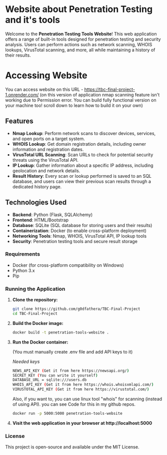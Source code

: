 # Website about Penetration Testing and it's tools

Welcome to the **Penetration Testing Tools Website**! This web application offers a range of built-in tools designed for penetration testing and security analysis. Users can perform actions such as network scanning, WHOIS lookups, VirusTotal scanning, and more, all while maintaining a history of their results.

# Accessing Website

You can access website on this URL - https://tbc-final-project-1.onrender.com/
(on this version of application nmap scanning feature isn't working due to Permission error. You can build fully functional version on your machine too! scroll down to learn how to build it on your own)

## Features

- **Nmap Lookup**: Perform network scans to discover devices, services, and open ports on a target system.
- **WHOIS Lookup**: Get domain registration details, including owner information and registration dates.
- **VirusTotal URL Scanning**: Scan URLs to check for potential security threats using the VirusTotal API.
- **IP Lookup**: Gather information about a specific IP address, including geolocation and network details.
- **Result History**: Every scan or lookup performed is saved to an SQL database, and users can view their previous scan results through a dedicated history page.

## Technologies Used

- **Backend**: Python (Flask, SQLAlchemy)
- **Frontend**: HTML/Bootstrap
- **Database**: SQLite (SQL database for storing users and their results)
- **Containerization**: Docker (to enable cross-platform deployment)
- **Networking Tools**: Nmap, WHOIS, VirusTotal API, IP lookup tools
- **Security**: Penetration testing tools and secure result storage

### Requirements

- Docker (for cross-platform compatibility on Windows)
- Python 3.x
- Pip

### Running the Application

1. **Clone the repository:**

   ```bash
   git clone https://github.com/g0dfathera/TBC-Final-Project
   cd TBC-Final-Project
   ```
2. **Build the Docker image:**

   ```bash
   docker build -t penetration-tools-website .
   ```
3. **Run the Docker container:**

   (You must manually create .env file and add API keys to it)

   *Needed keys*
   ```bash
   NEWS_API_KEY (Get it from here https://newsapi.org/)
   SECRET_KEY (You can write it yourself)
   DATABASE_URL = sqlite:///users.db
   WHOIS_API_KEY (Get it from here https://whois.whoisxmlapi.com/)
   VIRUSTOTAL_API_KEY (Get it from here https://virustotal.com/)
   ```
   Also, if you want to, you can use linux tool "whois" for scanning (instead of using API). you can see Code for this in my github repos.

   ```bash
   docker run -p 5000:5000 penetration-tools-website
   ```
5. **Visit the web application in your browser at http://localhost:5000**

### License

This project is open-source and available under the MIT License.

